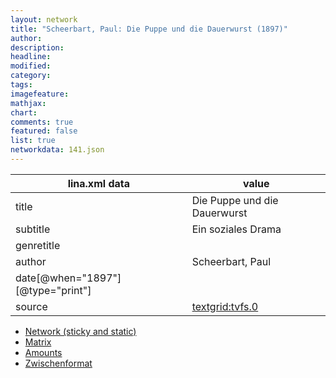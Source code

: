 ```yaml
---
layout: network
title: "Scheerbart, Paul: Die Puppe und die Dauerwurst (1897)"
author:
description:
headline:
modified:
category:
tags:
imagefeature: 
mathjax: 
chart: 
comments: true
featured: false
list: true
networkdata: 141.json
---
```

lina.xml data  | value
------------- | -------------
title|Die Puppe und die Dauerwurst
subtitle|Ein soziales Drama
genretitle|
author|Scheerbart, Paul
date[@when="1897"][@type="print"]|
source|[textgrid:tvfs.0](https://textgridlab.org/1.0/tgcrud-public/rest/textgrid:tvfs.0/data)



* [Network (sticky and static)](/linas/network141)
* [Matrix](/linas/matrix141)
* [Amounts](/linas/amount141)
* [Zwischenformat](/linas/lina141 )
